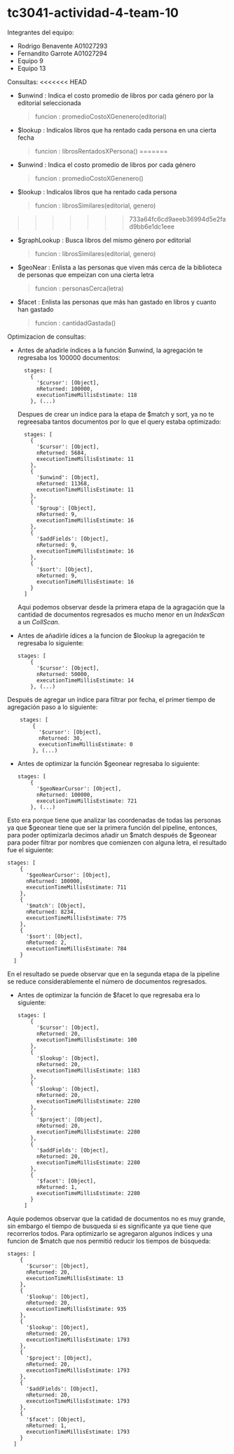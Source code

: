 # tc3041-actividad-4-team-10


Integrantes del equipo: 
- Rodrigo Benavente A01027293
- Fernandito Garrote A01027294
- Equipo 9
- Equipo 13

Consultas:
<<<<<<< HEAD
- $unwind : Indica el costo promedio de libros por cada género por la editorial seleccionada
  > funcion : promedioCostoXGenenero(editorial)
- $lookup : Indicalos libros que ha rentado cada persona en una cierta fecha
  > funcion : librosRentadosXPersona()
=======
- $unwind : Indica el costo promedio de libros por cada género
  > funcion : promedioCostoXGenenero()
- $lookup : Indicalos libros que ha rentado cada persona
  > funcion : librosSimilares(editorial, genero)
>>>>>>> 733a64fc6cd9aeeb36994d5e2fad9bb6e1dc1eee
- $graphLookup : Busca libros del mismo género por editorial
  > funcion : librosSimilares(editorial, genero)
- $geoNear : Enlista a las personas que viven más cerca de la biblioteca de personas que empeizan con una cierta letra
  > funcion : personasCerca(letra)
- $facet : Enlista las personas que más han gastado en libros y cuanto han gastado
  > funcion : cantidadGastada()
  

Optimizacion de consultas:
- Antes de añadirle índices a la función $unwind, la agregación te regresaba los 100000 documentos:

        stages: [
          {
            '$cursor': [Object],
            nReturned: 100000,
            executionTimeMillisEstimate: 118
          }, (...)
  Despues de crear un índice para la etapa de $match y sort, ya no te regreesaba tantos documentos por lo que el query estaba optimizado:

        stages: [
          {
            '$cursor': [Object],
            nReturned: 5684,
            executionTimeMillisEstimate: 11
          },
          {
            '$unwind': [Object],
            nReturned: 11368,
            executionTimeMillisEstimate: 11
          },
          {
            '$group': [Object],
            nReturned: 9,
            executionTimeMillisEstimate: 16
          },
          {
            '$addFields': [Object],
            nReturned: 9,
            executionTimeMillisEstimate: 16
          },
          {
            '$sort': [Object],
            nReturned: 9,
            executionTimeMillisEstimate: 16
          }
        ]

    Aqui podemos observar desde la primera etapa de la agragación que la cantidad de documentos regresados es mucho menor en un *IndexScan* a un *CollScan*.

- Antes de añadirle ídices a la funcion de $lookup la agregación te regresaba lo siguiente:

      stages: [
          {
            '$cursor': [Object],
            nReturned: 50000,
            executionTimeMillisEstimate: 14
          }, (...)
Después de agregar un índice para filtrar por fecha, el primer tiempo de agregación paso a lo siguiente: 

        stages: [
            {
              '$cursor': [Object],
              nReturned: 30,
              executionTimeMillisEstimate: 0
            }, (...)

- Antes de optimizar la función $geonear regresaba lo siguiente: 

      stages: [
          {
            '$geoNearCursor': [Object],
            nReturned: 100000,
            executionTimeMillisEstimate: 721
          }, (...)
Esto era porque tiene que analizar las coordenadas de todas las personas ya que $geonear tiene que ser la primera función del pipeline, entonces, para poder optimizarla decimos añadir un $match después de $geonear para poder filtrar por nombres que comienzen con alguna letra, el resultado fue el siguiente: 

    stages: [
        {
          '$geoNearCursor': [Object],
          nReturned: 100000,
          executionTimeMillisEstimate: 711
        },
        {
          '$match': [Object],
          nReturned: 8234,
          executionTimeMillisEstimate: 775
        },
        {
          '$sort': [Object],
          nReturned: 2,
          executionTimeMillisEstimate: 784
        }
      ]
En el resultado se puede observar que en la segunda etapa de la pipeline se reduce considerablemente el número de documentos regresados.

- Antes de optimizar la función de $facet lo que regresaba era lo siguiente:

      stages: [
          {
            '$cursor': [Object],
            nReturned: 20,
            executionTimeMillisEstimate: 100
          },
          {
            '$lookup': [Object],
            nReturned: 20,
            executionTimeMillisEstimate: 1183
          },
          {
            '$lookup': [Object],
            nReturned: 20,
            executionTimeMillisEstimate: 2280
          },
          {
            '$project': [Object],
            nReturned: 20,
            executionTimeMillisEstimate: 2280
          },
          {
            '$addFields': [Object],
            nReturned: 20,
            executionTimeMillisEstimate: 2280
          },
          {
            '$facet': [Object],
            nReturned: 1,
            executionTimeMillisEstimate: 2280
          }
        ]
Aquie podemos observar que la catidad de documentos no es muy grande, sin embargo el tiempo de busqueda si es significante ya que tiene que recorrerlos todos. Para optimizarlo se agregaron algunos índices y una funcion de $match que nos permitió reducir los tiempos de búsqueda: 

    stages: [
        {
          '$cursor': [Object],
          nReturned: 20,
          executionTimeMillisEstimate: 13
        },
        {
          '$lookup': [Object],
          nReturned: 20,
          executionTimeMillisEstimate: 935
        },
        {
          '$lookup': [Object],
          nReturned: 20,
          executionTimeMillisEstimate: 1793
        },
        {
          '$project': [Object],
          nReturned: 20,
          executionTimeMillisEstimate: 1793
        },
        {
          '$addFields': [Object],
          nReturned: 20,
          executionTimeMillisEstimate: 1793
        },
        {
          '$facet': [Object],
          nReturned: 1,
          executionTimeMillisEstimate: 1793
        }
      ]
